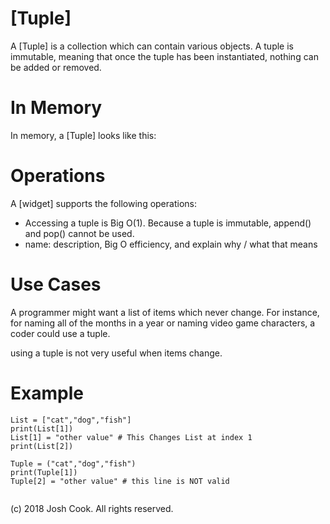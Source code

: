 # \[Tuple\]

A \[Tuple] is a collection which can contain various objects. A tuple is immutable, meaning that once the tuple has been instantiated, nothing can be added or removed.
# In Memory
 
In memory, a \[Tuple\] looks like this:


# Operations

A \[widget\] supports the following operations:

* Accessing a tuple is Big O(1). Because a tuple is immutable, append() and pop() cannot be used. 
* name: description, Big O efficiency, and explain why / what that means

# Use Cases

A programmer might want a list of items which never change. For instance, for naming all of the months in a year or naming video game characters, a coder could use a tuple.  

using a tuple is not very useful when items change.

# Example

```
List = ["cat","dog","fish"]
print(List[1])
List[1] = "other value" # This Changes List at index 1
print(List[2])

Tuple = ("cat","dog","fish")
print(Tuple[1])
Tuple[2] = "other value" # this line is NOT valid 
 

```

(c) 2018 Josh Cook. All rights reserved.
